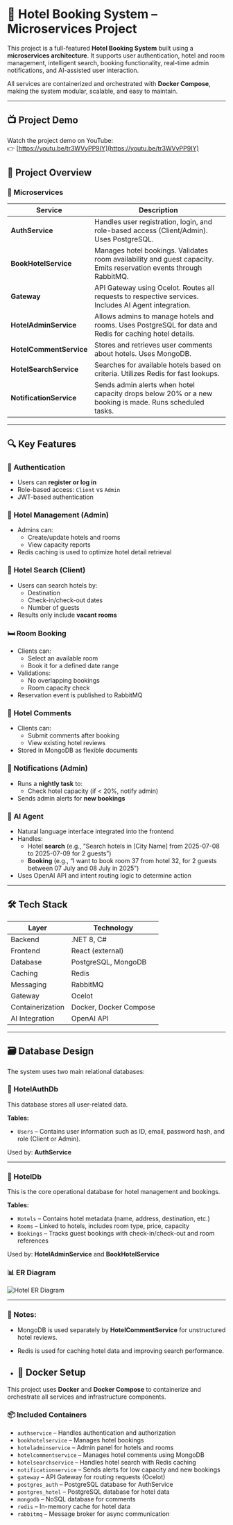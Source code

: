 # 🏨 Hotel Booking System – Microservices Project

This project is a full-featured **Hotel Booking System** built using a **microservices architecture**. It supports user authentication, hotel and room management, intelligent search, booking functionality, real-time admin notifications, and AI-assisted user interaction.

All services are containerized and orchestrated with **Docker Compose**, making the system modular, scalable, and easy to maintain.

---

## 📺 Project Demo

Watch the project demo on YouTube:  
👉 [https://youtu.be/tr3WVyPP9IY](https://youtu.be/tr3WVyPP9IY)


## 📌 Project Overview

### 🧱 Microservices

| Service                | Description |
|------------------------|-------------|
| **AuthService**        | Handles user registration, login, and role-based access (Client/Admin). Uses PostgreSQL. |
| **BookHotelService**   | Manages hotel bookings. Validates room availability and guest capacity. Emits reservation events through RabbitMQ. |
| **Gateway**            | API Gateway using Ocelot. Routes all requests to respective services. Includes AI Agent integration. |
| **HotelAdminService**  | Allows admins to manage hotels and rooms. Uses PostgreSQL for data and Redis for caching hotel details. |
| **HotelCommentService**| Stores and retrieves user comments about hotels. Uses MongoDB. |
| **HotelSearchService** | Searches for available hotels based on criteria. Utilizes Redis for fast lookups. |
| **NotificationService**| Sends admin alerts when hotel capacity drops below 20% or a new booking is made. Runs scheduled tasks. |

---

## 🔍 Key Features

### 👤 **Authentication**
- Users can **register or log in**
- Role-based access: `Client` vs `Admin`
- JWT-based authentication

### 🏨 **Hotel Management (Admin)**
- Admins can:
  - Create/update hotels and rooms
  - View capacity reports
- Redis caching is used to optimize hotel detail retrieval

### 🔎 **Hotel Search (Client)**
- Users can search hotels by:
  - Destination
  - Check-in/check-out dates
  - Number of guests
- Results only include **vacant rooms**

### 🛏️ **Room Booking**
- Clients can:
  - Select an available room
  - Book it for a defined date range
- Validations:
  - No overlapping bookings
  - Room capacity check
- Reservation event is published to RabbitMQ

### 💬 **Hotel Comments**
- Clients can:
  - Submit comments after booking
  - View existing hotel reviews
- Stored in MongoDB as flexible documents

### 🔔 **Notifications (Admin)**
- Runs a **nightly task** to:
  - Check hotel capacity (if < 20%, notify admin)
- Sends admin alerts for **new bookings**

### 🤖 **AI Agent**
- Natural language interface integrated into the frontend
- Handles:
  - Hotel **search** (e.g., “Search hotels in [City Name] from 2025-07-08 to 2025-07-09 for 2 guests”)
  - **Booking** (e.g., “I want to book room 37 from hotel 32, for 2 guests between 07 July and 08 July in 2025”)
- Uses OpenAI API and intent routing logic to determine action

---

## 🛠️ Tech Stack

| Layer | Technology |
|-------|------------|
| Backend | .NET 8, C# |
| Frontend | React (external) |
| Database | PostgreSQL, MongoDB |
| Caching | Redis |
| Messaging | RabbitMQ |
| Gateway | Ocelot |
| Containerization | Docker, Docker Compose |
| AI Integration | OpenAI API |

---

## 🗃️ Database Design

The system uses two main relational databases:

### 📌 HotelAuthDb
This database stores all user-related data.

**Tables:**
- `Users` – Contains user information such as ID, email, password hash, and role (Client or Admin).

Used by: **AuthService**

---

### 📌 HotelDb
This is the core operational database for hotel management and bookings.

**Tables:**
- `Hotels` – Contains hotel metadata (name, address, destination, etc.)
- `Rooms` – Linked to hotels, includes room type, price, capacity
- `Bookings` – Tracks guest bookings with check-in/check-out and room references

Used by: **HotelAdminService** and **BookHotelService**

### 📊 ER Diagram

![Hotel ER Diagram](https://github.com/user-attachments/assets/33b5d3eb-fc25-41c3-a653-c8ead6b43ec9)

---

### 🧾 Notes:
- MongoDB is used separately by **HotelCommentService** for unstructured hotel reviews.
- Redis is used for caching hotel data and improving search performance.

- ## 🐳 Docker Setup

This project uses **Docker** and **Docker Compose** to containerize and orchestrate all services and infrastructure components.

### 📦 Included Containers

- `authservice` – Handles authentication and authorization
- `bookhotelservice` – Manages hotel bookings
- `hoteladminservice` – Admin panel for hotels and rooms
- `hotelcommentservice` – Manages hotel comments using MongoDB
- `hotelsearchservice` – Handles hotel search with Redis caching
- `notificationservice` – Sends alerts for low capacity and new bookings
- `gateway` – API Gateway for routing requests (Ocelot)
- `postgres_auth` – PostgreSQL database for AuthService
- `postgres_hotel` – PostgreSQL database for hotel data
- `mongodb` – NoSQL database for comments
- `redis` – In-memory cache for hotel data
- `rabbitmq` – Message broker for async communication


